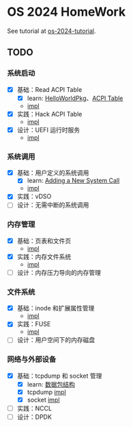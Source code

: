 # OS 2024 HomeWork

See tutorial at [os-2024-tutorial](https://github.com/peterzheng98/os-2024-tutorial).

## TODO

### 系统启动

- [x] 基础：Read ACPI Table
  - [x] learn: [HelloWorldPkg](https://www.bilibili.com/video/BV1HL4y1W7dJ/)、[ACPI Table](https://blog.csdn.net/u011280717/article/details/124959776)
  - [impl](./edk2/MyAcpiViewPkg/MyAcpiView.c)
- [x] 实践：Hack ACPI Table
  - [impl](./edk2/MyAcpiViewPkg/MyAcpiView.c)
- [x] 设计：UEFI 运行时服务
  - [impl](./kvm/linux-5.15.178/drivers/acpi/mytb_reader.c)

### 系统调用

- [x] 基础：用户定义的系统调用
  - [x] learn: [Adding a New System Call](https://www.kernel.org/doc/html/v5.15/process/adding-syscalls.html)
  - [impl](./kvm/linux-5.15.178/kernel/)
- [x] 实践：vDSO
- [ ] 设计：无需中断的系统调用

### 内存管理

- [x] 基础：页表和文件页
  - [impl](./os-2024-exercise/ch3-mm/ch3_1/)
- [x] 实践：内存文件系统
  - [impl](./kvm/linux-5.15.178/fs/ramfs/)
- [ ] 设计：内存压力导向的内存管理

### 文件系统

- [x] 基础：inode 和扩展属性管理
  - [impl](./os-2024-exercise/ch4-fs/ch4_1/)
- [x] 实践：FUSE
  - [impl](./fuse/)
- [ ] 设计：用户空间下的内存磁盘

### 网络与外部设备

- [x] 基础：tcpdump 和 socket 管理
  - [x] learn: [数据包结构](https://zhuanlan.zhihu.com/p/532166995)
  - [x] tcpdump [impl](./network/tcpdump/)
  - [x] socket [impl](./network/socket/)
- [ ] 实践：NCCL
- [ ] 设计：DPDK
